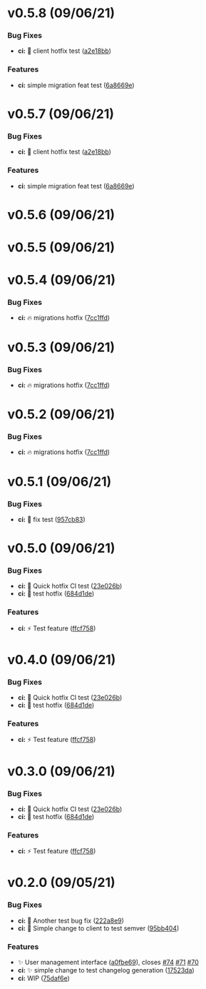 # v0.5.8 (09/06/21)

### Bug Fixes

* **ci:** :art: client hotfix test ([a2e18bb](https://github.com/seasketch/next/commit/a2e18bb6e300384f54ddee9f933056ce7efa08be))


### Features

* **ci:** simple migration feat test ([6a8669e](https://github.com/seasketch/next/commit/6a8669e483946eb4f4599726a0cb092d06b50024))




# v0.5.7 (09/06/21)

### Bug Fixes

* **ci:** :art: client hotfix test ([a2e18bb](https://github.com/seasketch/next/commit/a2e18bb6e300384f54ddee9f933056ce7efa08be))


### Features

* **ci:** simple migration feat test ([6a8669e](https://github.com/seasketch/next/commit/6a8669e483946eb4f4599726a0cb092d06b50024))




# v0.5.6 (09/06/21)



# v0.5.5 (09/06/21)



# v0.5.4 (09/06/21)

### Bug Fixes

* **ci:** :fire: migrations hotfix ([7cc1ffd](https://github.com/seasketch/next/commit/7cc1ffd234e1c705fd798ac7f07c804e6c9ed708))




# v0.5.3 (09/06/21)

### Bug Fixes

* **ci:** :fire: migrations hotfix ([7cc1ffd](https://github.com/seasketch/next/commit/7cc1ffd234e1c705fd798ac7f07c804e6c9ed708))




# v0.5.2 (09/06/21)

### Bug Fixes

* **ci:** :fire: migrations hotfix ([7cc1ffd](https://github.com/seasketch/next/commit/7cc1ffd234e1c705fd798ac7f07c804e6c9ed708))




# v0.5.1 (09/06/21)

### Bug Fixes

* **ci:** :art: fix test ([957cb83](https://github.com/seasketch/next/commit/957cb8327004ff0fdfa193208eff6ae5c2982b3e))




# v0.5.0 (09/06/21)

### Bug Fixes

* **ci:** :bug: Quick hotfix CI test ([23e026b](https://github.com/seasketch/next/commit/23e026bf20bc92ee42881cc20f719270ed589ba1))
* **ci:** :construction: test hotfix ([684d1de](https://github.com/seasketch/next/commit/684d1de5627bc5eb7fe85aa1688872c77b056886))


### Features

* **ci:** :zap: Test feature ([ffcf758](https://github.com/seasketch/next/commit/ffcf758919fe888247e0adfd3d10df907b108dd9))




# v0.4.0 (09/06/21)

### Bug Fixes

* **ci:** :bug: Quick hotfix CI test ([23e026b](https://github.com/seasketch/next/commit/23e026bf20bc92ee42881cc20f719270ed589ba1))
* **ci:** :construction: test hotfix ([684d1de](https://github.com/seasketch/next/commit/684d1de5627bc5eb7fe85aa1688872c77b056886))


### Features

* **ci:** :zap: Test feature ([ffcf758](https://github.com/seasketch/next/commit/ffcf758919fe888247e0adfd3d10df907b108dd9))




# v0.3.0 (09/06/21)

### Bug Fixes

* **ci:** :bug: Quick hotfix CI test ([23e026b](https://github.com/seasketch/next/commit/23e026bf20bc92ee42881cc20f719270ed589ba1))
* **ci:** :construction: test hotfix ([684d1de](https://github.com/seasketch/next/commit/684d1de5627bc5eb7fe85aa1688872c77b056886))


### Features

* **ci:** :zap: Test feature ([ffcf758](https://github.com/seasketch/next/commit/ffcf758919fe888247e0adfd3d10df907b108dd9))




# v0.2.0 (09/05/21)

### Bug Fixes

* **ci:** :bug: Another test bug fix ([222a8e9](https://github.com/seasketch/next/commit/222a8e93b4eb83c231491778c97008cf2f5d546f))
* **ci:** :construction: Simple change to client to test semver ([95bb404](https://github.com/seasketch/next/commit/95bb404d7d54ca76792fc3d04f8a0b0e9a8ef83f))


### Features

* :sparkles: User management interface ([a0fbe69](https://github.com/seasketch/next/commit/a0fbe695d610a995f93b9dbb76d7d5a19c99a445)), closes [#74](https://github.com/seasketch/next/issues/74) [#71](https://github.com/seasketch/next/issues/71) [#70](https://github.com/seasketch/next/issues/70)
* **ci:** :sparkles: simple change to test changelog generation ([17523da](https://github.com/seasketch/next/commit/17523dac6030738ba045d4f60ef1863192bf7cb3))
* **ci:** WIP ([75daf6e](https://github.com/seasketch/next/commit/75daf6e4d5179f30fdc88bed347d593278b1deb8))





